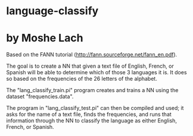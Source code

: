 # language-classify
# by Moshe Lach

Based on the FANN tutorial (http://fann.sourceforge.net/fann_en.pdf). 

The goal is to create a NN that given a text file of English, French, or Spanish will be able to determine which of those 3 languages it is. It does so based on the frequencies of the 26 letters of the alphabet. 

The "lang_classify_train.pi" program creates and trains a NN using the dataset "frequencies.data". 

The program in "lang_classify_test.pi" can then be compiled and used; it asks for the name of a text file, finds the frequencies, and runs that information through the NN to classify the language as either English, French, or Spanish.
